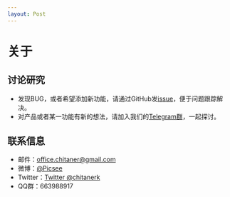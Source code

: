 ```yaml
---
layout: Post
---
```

# 关于
## 讨论研究
- 发现BUG，或者希望添加新功能，请通过GitHub发[issue](https://github.com/kzhiquan/Picsee/issues)，便于问题跟踪解决。
- 对产品或者某一功能有新的想法，请加入我们的[Telegram群](https://t.me/joinchat/LLvGKBYvdMtz6z7SgYxJUQ)，一起探讨。

## 联系信息
- 邮件：[office.chitaner@gmail.com](mailto:office.chitaner@gmail.com)
- 微博：[@Picsee](http://weibo.com/picsee)
- Twitter：[Twitter @chitanerk](https://twitter.com/chitanerk)
- QQ群：663988917
